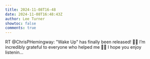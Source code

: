 ```yaml
---
title: 2024-11-08T16-48
date: 2024-11-08T16:48:43Z
author: Lee Turner
showtoc: false
comments: true
---
```


RT @ChrisPHemingway: "Wake Up" has finally been released! 🎉✨ I’m incredibly grateful to everyone who helped me 🙏💖 I hope you enjoy listenin…


